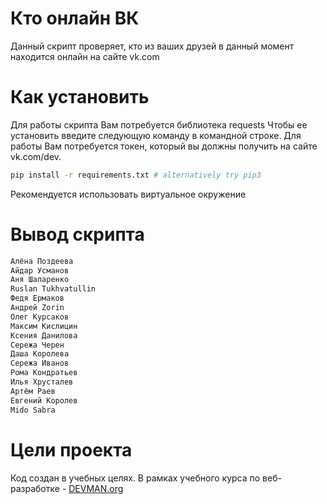 
# Кто онлайн ВК
Данный скрипт проверяет, кто из ваших друзей в данный момент находится онлайн на сайте vk.com

# Как установить
Для работы скрипта Вам потребуется библиотека requests
Чтобы ее установить введите следующую команду в командной строке.
Для работы Вам потребуется токен, который вы должны получить на сайте vk.com/dev. 

```bash
pip install -r requirements.txt # alternatively try pip3
```
Рекомендуется использовать виртуальное окружение
# Вывод скрипта
``` bash 
Алёна Поздеева
Айдар Усманов
Аня Шапаренко
Ruslan Tukhvatullin
Федя Ермаков
Андрей Zorin
Олег Курсаков
Максим Кислицин
Ксения Данилова
Сережа Черен
Даша Королева
Сережа Иванов
Рома Кондратьев
Илья Хрусталев
Артём Раев
Евгений Королев
Mido Sabra
```


# Цели проекта
Код создан в учебных целях. В рамках учебного курса по веб-разработке -  [DEVMAN.org](https://devman.org/)

